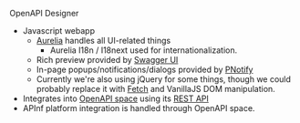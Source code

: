 OpenAPI Designer
* Javascript webapp
  * [Aurelia](http://aurelia.io/) handles all UI-related things
    * Aurelia I18n / I18next used for internationalization.
  * Rich preview provided by [Swagger UI](https://swagger.io/swagger-ui/)
  * In-page popups/notifications/dialogs provided by [PNotify](https://sciactive.github.io/pnotify/)
  * Currently we're also using jQuery for some things, though we could probably replace it with [Fetch](https://developer.mozilla.org/en-US/docs/Web/API/Fetch_API) and VanillaJS DOM manipulation.
* Integrates into [OpenAPI space](https://github.com/apinf/openapi-space) using its [REST API](https://openapi.space)
* APInf platform integration is handled through OpenAPI space.

